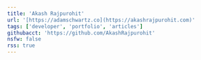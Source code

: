 ```yaml
---
title: 'Akash Rajpurohit'
url: '[https://adamschwartz.co](https://akashrajpurohit.com)'
tags: ['developer', 'portfolio', 'articles']
githubacct: 'https://github.com/AkashRajpurohit'
nsfw: false
rss: true
---
```


